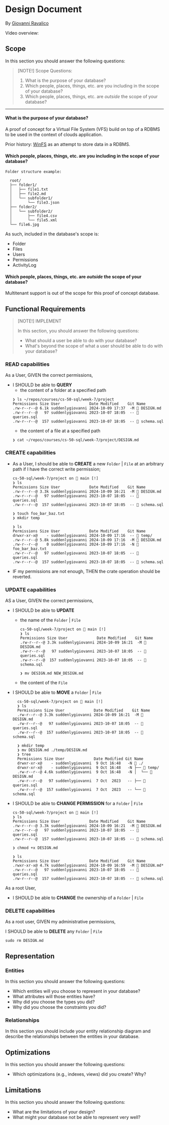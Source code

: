 # Design Document

By [Giovanni Ravalico](https://github.com/suddenlyGiovanni)

Video overview: <URL HERE>

## Scope

In this section you should answer the following questions:

> [NOTE!] Scope Questions:
> 1. What is the purpose of your database?
> 2. Which people, places, things, etc. are you including in the scope of your database?
> 3. Which people, places, things, etc. are *outside* the scope of your database?

___

#### What is the purpose of your database?

A proof of concept for a Virtual File System (VFS)
build on top of a RDBMS to be used in the context of clouds application.

Prior history: [WinFS](https://en.wikipedia.org/wiki/WinFS) as an attempt to store data in a RDBMS.

#### Which people, places, things, etc. are you including in the scope of your database?

```text
Folder structure example:

  root/
  ├── folder1/
  │   ├── file1.txt
  │   ├── file2.md
  │   └── subfolder1/
  │       └── file3.json
  ├── folder2/
  │   └── subfolder2/
  │       ├── file4.csv
  │       └── file5.xml
  └── file6.jpg
```

As such, included in the database's scope is:

- Folder
- Files
- Users
- Permissions
- ActivityLog

#### Which people, places, things, etc. are *outside* the scope of your database?

Multitenant support is out of the scope for this proof of concept database.

## Functional Requirements

> [NOTE!] IMPLEMENT
>
> In this section, you should answer the following questions:
> * What should a user be able to do with your database?
> * What's beyond the scope of what a user should be able to do with your database?

### READ capabilities

As a User, GIVEN the correct permissions,

- I SHOULD be able to **QUERY**
    - the content of a folder at a specified path
    ```text
    ❯ ls ~/repos/courses/cs-50-sql/week-7/project
    Permissions Size User             Date Modified    Git Name
    .rw-r--r--@ 6.1k suddenlygiovanni 2024-10-09 17:37  -M  DESIGN.md
    .rw-r--r--@   97 suddenlygiovanni 2023-10-07 18:05  --  queries.sql
    .rw-r--r--@  157 suddenlygiovanni 2023-10-07 18:05  --  schema.sql
    ```
    - the content of a file at a specified path
    ```text
    ❯ cat ~/repos/courses/cs-50-sql/week-7/project/DESIGN.md
  ```

### CREATE capabilities

- As a User, I should be able to **CREATE** a new `Folder` | `File` at an arbitrary path if I have the correct write
  permission;
  ```text
  cs-50-sql/week-7/project on  main [!]
  ❯ ls
  Permissions Size User             Date Modified    Git Name
  .rw-r--r--@ 3.3k suddenlygiovanni 2024-10-09 16:21  -M  DESIGN.md
  .rw-r--r--@   97 suddenlygiovanni 2023-10-07 18:05  --  queries.sql
  .rw-r--r--@  157 suddenlygiovanni 2023-10-07 18:05  --  schema.sql

  ❯ touch foo_bar_baz.txt
  ❯ mkdir temp

  ❯ ls
  Permissions Size User             Date Modified    Git Name
  drwxr-xr-x@    - suddenlygiovanni 2024-10-09 17:16  --  temp/
  .rw-r--r--@ 5.8k suddenlygiovanni 2024-10-09 17:16  -M  DESIGN.md
  .rw-r--r--@    0 suddenlygiovanni 2024-10-09 17:16  -N  foo_bar_baz.txt
  .rw-r--r--@   97 suddenlygiovanni 2023-10-07 18:05  --  queries.sql
  .rw-r--r--@  157 suddenlygiovanni 2023-10-07 18:05  --  schema.sql
  ```
- IF my permissions are not enough, THEN the crate operation should be reverted.

### UPDATE capabilities

AS a User, GIVEN the correct permissions,

- I SHOULD be able to **UPDATE**
    - the name of the `Folder` | `File`
      ```text
      cs-50-sql/week-7/project on  main [!]
      ❯ ls
      Permissions Size User             Date Modified    Git Name
      .rw-r--r--@ 3.3k suddenlygiovanni 2024-10-09 16:21  -M  DESIGN.md
      .rw-r--r--@   97 suddenlygiovanni 2023-10-07 18:05  --  queries.sql
      .rw-r--r--@  157 suddenlygiovanni 2023-10-07 18:05  --  schema.sql

      ❯ mv DESIGN.md NEW_DESIGN.md
      ```
    - the content of the `File`

- I SHOULD be able to **MOVE** a `Folder` | `File`
  ```text
    cs-50-sql/week-7/project on  main [!]
    ❯ ls
    Permissions Size User             Date Modified    Git Name
    .rw-r--r--@ 3.3k suddenlygiovanni 2024-10-09 16:21  -M  DESIGN.md
    .rw-r--r--@   97 suddenlygiovanni 2023-10-07 18:05  --  queries.sql
    .rw-r--r--@  157 suddenlygiovanni 2023-10-07 18:05  --  schema.sql

    ❯ mkdir temp
    ❯ mv DESIGN.md ./temp/DESIGN.md
    ❯ tree
    Permissions Size User             Date Modified Git Name
    drwxr-xr-x@    - suddenlygiovanni  9 Oct 16:48   -N  ./
    drwxr-xr-x@    - suddenlygiovanni  9 Oct 16:48   -N ├──  temp/
    .rw-r--r--@ 4.6k suddenlygiovanni  9 Oct 16:48   -N │  └──  DESIGN.md
    .rw-r--r--@   97 suddenlygiovanni  7 Oct  2023   -- ├──  queries.sql
    .rw-r--r--@  157 suddenlygiovanni  7 Oct  2023   -- └──  schema.sql
  ```

- I SHOULD be able to **CHANGE PERMISSION** for a `Folder` | `File`
  ```text
  cs-50-sql/week-7/project on  main [!]
  ❯ ls
  Permissions Size User             Date Modified    Git Name
  .rw-r--r--@ 3.3k suddenlygiovanni 2024-10-09 16:21  -M  DESIGN.md
  .rw-r--r--@   97 suddenlygiovanni 2023-10-07 18:05  --  queries.sql
  .rw-r--r--@  157 suddenlygiovanni 2023-10-07 18:05  --  schema.sql

  ❯ chmod +x DESIGN.md

  ❯ ls
  Permissions Size User             Date Modified    Git Name
  .rwxr-xr-x@ 4.7k suddenlygiovanni 2024-10-09 16:59  -M  DESIGN.md*
  .rw-r--r--@   97 suddenlygiovanni 2023-10-07 18:05  --  queries.sql
  .rw-r--r--@  157 suddenlygiovanni 2023-10-07 18:05  --  schema.sql
  ```

As a root User,

- I SHOULD be able to **CHANGE** the ownership of a `Folder` | `File`

### DELETE capabilities

As a root user, GIVEN my administrative permissions,

I SHOULD be able to **DELETE** any `Folder` | `File`

```text
sudo rm DESIGN.md
```

## Representation

### Entities

In this section you should answer the following questions:

* Which entities will you choose to represent in your database?
* What attributes will those entities have?
* Why did you choose the types you did?
* Why did you choose the constraints you did?

### Relationships

In this section you should include your entity relationship diagram and describe the relationships between the entities
in your database.

## Optimizations

In this section you should answer the following questions:

* Which optimizations (e.g., indexes, views) did you create? Why?

## Limitations

In this section you should answer the following questions:

* What are the limitations of your design?
* What might your database not be able to represent very well?
